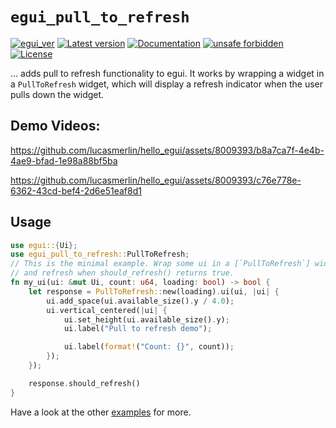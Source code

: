 # `egui_pull_to_refresh`

[![egui_ver](https://img.shields.io/badge/egui-0.31.0-blue)](https://github.com/emilk/egui)
[![Latest version](https://img.shields.io/crates/v/egui_pull_to_refresh.svg)](https://crates.io/crates/egui_pull_to_refresh)
[![Documentation](https://docs.rs/egui_pull_to_refresh/badge.svg)](https://docs.rs/egui_pull_to_refresh)
[![unsafe forbidden](https://img.shields.io/badge/unsafe-forbidden-success.svg)](https://github.com/rust-secure-code/safety-dance/)
[![License](https://img.shields.io/crates/l/egui_pull_to_refresh.svg)](https://crates.io/crates/egui_pull_to_refresh)



[content]:<>


... adds pull to refresh functionality to egui.
It works by wrapping a widget in a `PullToRefresh` widget, which will
display a refresh indicator when the user pulls down the widget.

## Demo Videos:

<https://github.com/lucasmerlin/hello_egui/assets/8009393/b8a7ca7f-4e4b-4ae9-bfad-1e98a88bf5ba>

<https://github.com/lucasmerlin/hello_egui/assets/8009393/c76e778e-6362-43cd-bef4-2d6e51eaf8d1>

## Usage
```rust
use egui::{Ui};
use egui_pull_to_refresh::PullToRefresh;
// This is the minimal example. Wrap some ui in a [`PullToRefresh`] widget
// and refresh when should_refresh() returns true.
fn my_ui(ui: &mut Ui, count: u64, loading: bool) -> bool {
    let response = PullToRefresh::new(loading).ui(ui, |ui| {
        ui.add_space(ui.available_size().y / 4.0);
        ui.vertical_centered(|ui| {
            ui.set_height(ui.available_size().y);
            ui.label("Pull to refresh demo");

            ui.label(format!("Count: {}", count));
        });
    });

    response.should_refresh()
}
```

Have a look at the other [examples](https://github.com/lucasmerlin/hello_egui/tree/main/crates/egui_pull_to_refresh/examples) for more.
